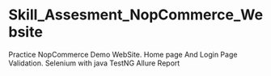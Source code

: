 # Skill_Assesment_NopCommerce_Website
Practice NopCommerce Demo WebSite. Home page And Login Page Validation.
Selenium with java
TestNG
Allure Report
